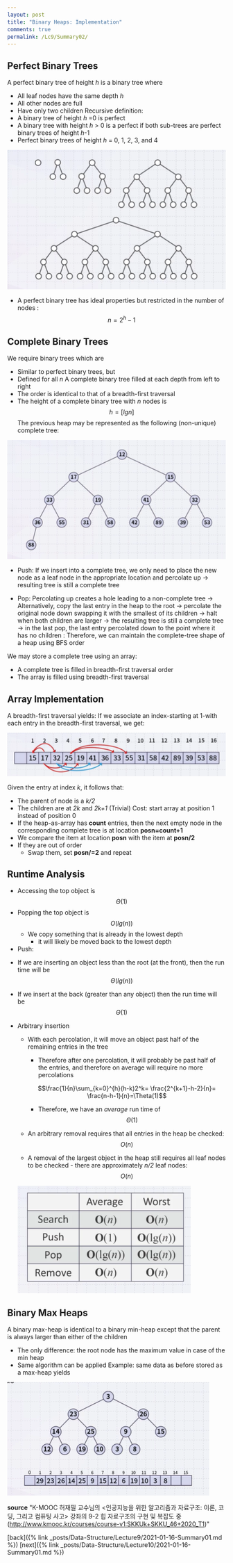 ```yaml
---
layout: post
title: "Binary Heaps: Implementation"
comments: true
permalink: /Lc9/Summary02/
---
```

## Perfect Binary Trees
A perfect binary tree of height _h_ is a binary tree where
 - All leaf nodes have the same depth _h_
 - All other nodes are full
 - Have only two children
Recursive definition:
 - A binary tree of height _h_ =0 is perfect
 - A binary tree with height _h_ > 0 is a perfect if both sub-trees are perfect binary trees of height _h_-1
 - Perfect binary trees of height _h_ = 0, 1, 2, 3, and 4

![perf](/assets/perf.png)

 - A perfect binary tree has ideal properties but restricted in the number of nodes : $$ n = 2^h -1 $$

## Complete Binary Trees
We require binary trees which are
 - Similar to perfect binary trees, but
 - Defined for all _n_
A complete binary tree filled at each depth from left to right
 - The order is identical to that of a breadth-first traversal
 - The height of a complete binary tree with _n_ nodes is $$h = [lg n]$$
The previous heap may be represented as the following (non-unique) complete tree:

![comp](/assets/comp.png)

  - Push:
  If we insert into a complete tree, we only need to place the new node as a leaf node in the appropriate location and percolate up
  -> resulting tree is still a complete tree
  
  - Pop:
  Percolating up creates a hole leading to a non-complete tree
  -> Alternatively, copy the last entry in the heap to the root
  -> percolate the original node down swapping it with the smallest of its children
  -> halt when both children are larger
  -> the resulting tree is still a complete tree
  -> in the last pop, the last entry percolated down to the point where it has no children
  : Therefore, we can maintain the complete-tree shape of a heap using BFS order

We may store a complete tree using an array:
 - A complete tree is filled in breadth-first traversal order
 - The array is filled using breadth-first traversal

## Array Implementation
A breadth-first traversal yields:
If we associate an index-starting at 1-with each entry in the breadth-first traversal, we get:

![heapimp](/assets/heapimp.png)

Given the entry at index _k_, it follows that:
  - The parent of node is a _k/2_
  - The children are at _2k_ and _2k+1_
(Trivial) Cost: start array at position 1 instead of position 0
- If the heap-as-array has **count** entries, then the next empty node in the corresponding complete tree is at location **posn=count+1**
- We compare the item at location **posn** with the item at **posn/2**
- If they are out of order
  - Swap them, set **posn/=2** and repeat

## Runtime Analysis
* Accessing the top object is $$\Theta(1)$$
* Popping the top object is $$O(lg(n))$$
  - We copy something that is already in the lowest depth
    - it will likely be moved back to the lowest depth
* Push:
- If we are inserting an object less than the root (at the front), then the run time will be $$\Theta(lg(n))$$
- If we insert at the back (greater than any object) then the run time will be $$\Theta(1)$$
- Arbitrary insertion
  - With each percolation, it will move an object past half of the remaining entries in the tree
    - Therefore after one percolation, it will probably be past half of the entries, and therefore on average will require no more percolations

    $$\frac{1}{n}\sum_{k=0}^{h}(h-k)2^k= \frac{2^{k+1}-h-2}{n}= \frac{n-h-1}{n}=\Theta(1)$$

    - Therefore, we have an _average_ run time of $$\Theta(1)$$
  - An arbitrary removal requires that all entries in the heap be checked: $$O(n)$$
  - A removal of the largest object in the heap still requires all leaf nodes to be checked - there are approximately _n/2_ leaf nodes: $$O(n)$$

  ![runtime](/assets/runtime.png)

## Binary Max Heaps
A binary max-heap is identical to a binary min-heap except that the parent is always larger than either of the children
- The only difference: the root node has the maximum value in case of the min heap
- Same algorithm can be applied
Example: same data as before stored as a max-heap yields

![max](/assets/max.png)



**source**
"K-MOOC 허재필 교수님의 <인공지능을 위한 알고리즘과 자료구조: 이론, 코딩, 그리고 컴퓨팅 사고> 강좌의 9-2 힙 자료구조의 구현 및 복잡도 중(http://www.kmooc.kr/courses/course-v1:SKKUk+SKKU_46+2020_T1)"

[back]({% link _posts/Data-Structure/Lecture9/2021-01-16-Summary01.md %})
[next]({% link _posts/Data-Structure/Lecture10/2021-01-16-Summary01.md %})
